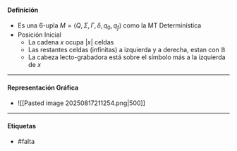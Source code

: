#### Definición
- Es una 6-upla $M=\langle Q,\Sigma,\Gamma,\delta,q_0,q_f\rangle$ como la MT Determinística
- Posición Inicial
	- La cadena $x$ ocupa $|x|$ celdas
	- Las restantes celdas (infinitas) a izquierda y a derecha, estan con $\mathbb{B}$
	- La cabeza lecto-grabadora está sobre el símbolo más a la izquierda de $x$
***
#### Representación Gráfica
- ![[Pasted image 20250817211254.png|500]]

***
#### Etiquetas
- #falta 